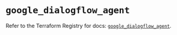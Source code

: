 # `google_dialogflow_agent`

Refer to the Terraform Registry for docs: [`google_dialogflow_agent`](https://registry.terraform.io/providers/hashicorp/google-beta/5.29.0/docs/resources/google_dialogflow_agent).
